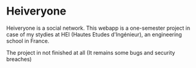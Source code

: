 # Heiveryone

Heiveryone is a social network. This webapp is a one-semester project in case of my stydies at HEI (Hautes Etudes d'Ingénieur), an engineering school in France.

The project in not finished at all (It remains some bugs and security breaches)